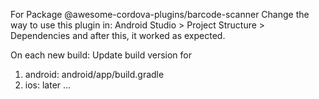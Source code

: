 For Package @awesome-cordova-plugins/barcode-scanner
Change the way to use this plugin in:
Android Studio > Project Structure > Dependencies and after this, it worked as expected.

On each new build:
Update build version for
1) android: android/app/build.gradle
2) ios: later ...
